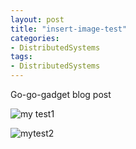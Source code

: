 ```yaml
---
layout: post
title: "insert-image-test"
categories:
- DistributedSystems
tags:
- DistributedSystems
---
```


Go-go-gadget blog post



![my test1](http://feng.io/static/distributed/master-slaves.png)

![mytest2](http://feng.io/static/distributed/latencyRTT.png)
